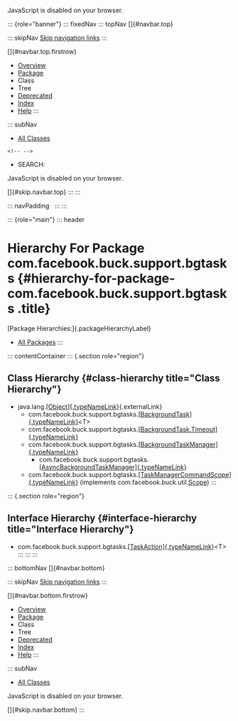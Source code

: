 <div>

JavaScript is disabled on your browser.

</div>

::: {role="banner"}
::: fixedNav
::: topNav
[]{#navbar.top}

::: skipNav
[Skip navigation links](#skip.navbar.top "Skip navigation links")
:::

[]{#navbar.top.firstrow}

-   [Overview](../../../../../index.html)
-   [Package](package-summary.html)
-   Class
-   Tree
-   [Deprecated](../../../../../deprecated-list.html)
-   [Index](../../../../../index-all.html)
-   [Help](../../../../../help-doc.html)
:::

::: subNav
-   [All Classes](../../../../../allclasses.html)

```{=html}
<!-- -->
```
-   SEARCH:

<div>

<div>

JavaScript is disabled on your browser.

</div>

</div>

[]{#skip.navbar.top}
:::
:::

::: navPadding
 
:::
:::

::: {role="main"}
::: header
# Hierarchy For Package com.facebook.buck.support.bgtasks {#hierarchy-for-package-com.facebook.buck.support.bgtasks .title}

[Package Hierarchies:]{.packageHierarchyLabel}

-   [All Packages](../../../../../overview-tree.html)
:::

::: contentContainer
::: {.section role="region"}
## Class Hierarchy {#class-hierarchy title="Class Hierarchy"}

-   java.lang.[[Object]{.typeNameLink}](http://docs.oracle.com/javase/7/docs/api/java/lang/Object.html?is-external=true "class or interface in java.lang"){.externalLink}
    -   com.facebook.buck.support.bgtasks.[[BackgroundTask]{.typeNameLink}](BackgroundTask.html "class in com.facebook.buck.support.bgtasks")\<T\>
    -   com.facebook.buck.support.bgtasks.[[BackgroundTask.Timeout]{.typeNameLink}](BackgroundTask.Timeout.html "class in com.facebook.buck.support.bgtasks")
    -   com.facebook.buck.support.bgtasks.[[BackgroundTaskManager]{.typeNameLink}](BackgroundTaskManager.html "class in com.facebook.buck.support.bgtasks")
        -   com.facebook.buck.support.bgtasks.[[AsyncBackgroundTaskManager]{.typeNameLink}](AsyncBackgroundTaskManager.html "class in com.facebook.buck.support.bgtasks")
    -   com.facebook.buck.support.bgtasks.[[TaskManagerCommandScope]{.typeNameLink}](TaskManagerCommandScope.html "class in com.facebook.buck.support.bgtasks")
        (implements
        com.facebook.buck.util.[Scope](../../util/Scope.html "interface in com.facebook.buck.util"))
:::

::: {.section role="region"}
## Interface Hierarchy {#interface-hierarchy title="Interface Hierarchy"}

-   com.facebook.buck.support.bgtasks.[[TaskAction]{.typeNameLink}](TaskAction.html "interface in com.facebook.buck.support.bgtasks")\<T\>
:::
:::
:::

::: bottomNav
[]{#navbar.bottom}

::: skipNav
[Skip navigation links](#skip.navbar.bottom "Skip navigation links")
:::

[]{#navbar.bottom.firstrow}

-   [Overview](../../../../../index.html)
-   [Package](package-summary.html)
-   Class
-   Tree
-   [Deprecated](../../../../../deprecated-list.html)
-   [Index](../../../../../index-all.html)
-   [Help](../../../../../help-doc.html)
:::

::: subNav
-   [All Classes](../../../../../allclasses.html)

<div>

<div>

JavaScript is disabled on your browser.

</div>

</div>

[]{#skip.navbar.bottom}
:::
